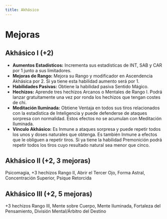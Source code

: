 ```yaml
---
title: Akhásico
---
```


# Mejoras

## Akhásico I (+2)

- **Aumentos Estadísticos:** Incrementa sus estadísticas de INT, SAB y CAR por 1 junto a sus limitadores. 
- **Mejoras de Rango:** Mejora su Rango y modificador en Ascendencia Akhásica por 2. Si ya tiene esta habilidad aumento será por 1. 
- **Habilidades Pasivas:** Obtiene la habilidad pasiva Sentido Mágico.
- **Hechizos:** Aprende tres hechizos Arcanos o Mentales de Rango I. Podrá lanzar gratuitamente una vez por ronda los hechizos que tengan costes de chi. 
- **Meditación Iluminada:** Obtiene Ventaja en todos sus tiros relacionados con la estadística de Inteligencia y puede defenderse de ataques sorpresa con normalidad. Estos efectos no se acumulan con Meditación Iluminada.
- **Vínculo Akhásico:** Es Inmune a ataques sorpresa y puede repetir todos los unos y doses naturales que obtenga. Es también Inmune a efectos que le obliguen a repetir tiros. Si ya tiene la habilidad Premonición podrá repetir todos los tiros cuyo resultado natural sea menor que cinco.

## Akhásico II (+2, 3 mejoras)

Psicomagia, +3 hechizos Rango II, Abrir el Tercer Ojo, Forma Astral, Concentración Superior, Psique Retorcida

## Akhásico III (+2, 5 mejoras)

+3 hechizos Rango III, Mente sobre Cuerpo, Mente Iluminada, Fortaleza del Pensamiento, División Mental/Árbitro del Destino